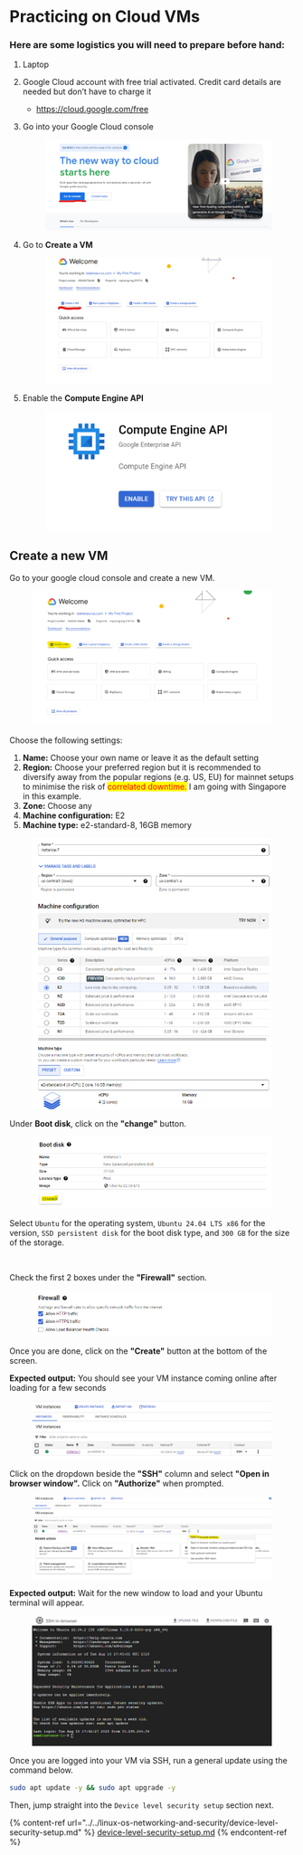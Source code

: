 # Practicing on Cloud VMs

### Here are some logistics you will need to prepare before hand:

1. Laptop
2. Google Cloud account with free trial activated. Credit card details are needed but don’t have to charge it
   * https://cloud.google.com/free
3.  Go into your Google Cloud console&#x20;

    <figure><img src="../../.gitbook/assets/image (2).png" alt=""><figcaption></figcaption></figure>
4.  Go to **Create a VM**&#x20;



    <figure><img src="../../.gitbook/assets/image (3).png" alt=""><figcaption></figcaption></figure>
5.  Enable the **Compute Engine API**&#x20;

    <figure><img src="../../.gitbook/assets/image (4).png" alt=""><figcaption></figcaption></figure>

## Create a new VM

Go to your google cloud console and create a new VM.

<figure><img src="../../.gitbook/assets/image (34).png" alt=""><figcaption></figcaption></figure>

Choose the following settings:

1. **Name:** Choose your own name or leave it as the default setting
2. **Region:** Choose your preferred region but it is recommended to diversify away from the popular regions (e.g. US, EU) for mainnet setups to minimise the risk of <mark style="color:red;">correlated downtime.</mark> I am going with Singapore in this example.
3. **Zone:** Choose any
4. **Machine configuration:** E2
5. **Machine type:** e2-standard-8, 16GB memory

<figure><img src="../../.gitbook/assets/image.png" alt=""><figcaption></figcaption></figure>

Under **Boot disk**, click on the **"change"** button.

<figure><img src="../../.gitbook/assets/image (36).png" alt=""><figcaption></figcaption></figure>

Select `Ubuntu` for the operating system, `Ubuntu 24.04 LTS x86` for the version, `SSD persistent disk` for the boot disk type, and `300 GB` for the size of the storage.

<figure><img src="../../.gitbook/assets/Screenshot 2024-07-05 at 5.41.32 PM.png" alt=""><figcaption></figcaption></figure>

Check the first 2 boxes under the **"Firewall"** section.

<figure><img src="../../.gitbook/assets/image (1).png" alt=""><figcaption></figcaption></figure>

Once you are done, click on the **"Create"** button at the bottom of the screen.

**Expected output:** You should see your VM instance coming online after loading for a few seconds

<figure><img src="../../.gitbook/assets/image (38).png" alt=""><figcaption></figcaption></figure>

&#x20;Click on the dropdown beside the **"SSH"** column and select **"Open in browser window".** Click on **"Authorize"** when prompted.

<figure><img src="../../.gitbook/assets/image (39).png" alt=""><figcaption></figcaption></figure>

**Expected output:** Wait for the new window to load and your Ubuntu terminal will appear.

<figure><img src="../../.gitbook/assets/image (40).png" alt=""><figcaption></figcaption></figure>

Once you are logged into your VM via SSH, run a general update using the command below.

```sh
sudo apt update -y && sudo apt upgrade -y
```

Then, jump straight into the `Device level security setup` section next.&#x20;

{% content-ref url="../../linux-os-networking-and-security/device-level-security-setup.md" %}
[device-level-security-setup.md](../../linux-os-networking-and-security/device-level-security-setup.md)
{% endcontent-ref %}
